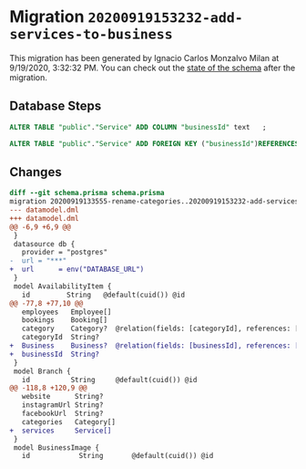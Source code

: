 # Migration `20200919153232-add-services-to-business`

This migration has been generated by Ignacio Carlos Monzalvo Milan at 9/19/2020, 3:32:32 PM.
You can check out the [state of the schema](./schema.prisma) after the migration.

## Database Steps

```sql
ALTER TABLE "public"."Service" ADD COLUMN "businessId" text   ;

ALTER TABLE "public"."Service" ADD FOREIGN KEY ("businessId")REFERENCES "public"."Business"("id") ON DELETE SET NULL  ON UPDATE CASCADE
```

## Changes

```diff
diff --git schema.prisma schema.prisma
migration 20200919133555-rename-categories..20200919153232-add-services-to-business
--- datamodel.dml
+++ datamodel.dml
@@ -6,9 +6,9 @@
 }
 datasource db {
   provider = "postgres"
-  url = "***"
+  url      = env("DATABASE_URL")
 }
 model AvailabilityItem {
   id         String   @default(cuid()) @id
@@ -77,8 +77,10 @@
   employees   Employee[]
   bookings    Booking[]
   category    Category?  @relation(fields: [categoryId], references: [id])
   categoryId  String?
+  Business    Business?  @relation(fields: [businessId], references: [id])
+  businessId  String?
 }
 model Branch {
   id          String     @default(cuid()) @id
@@ -118,8 +120,9 @@
   website      String?
   instagramUrl String?
   facebookUrl  String?
   categories   Category[]
+  services     Service[]
 }
 model BusinessImage {
   id            String       @default(cuid()) @id
```


